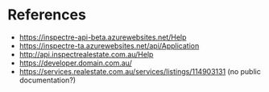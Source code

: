 # References

- https://inspectre-api-beta.azurewebsites.net/Help
- https://inspectre-ta.azurewebsites.net/api/Application
- http://api.inspectrealestate.com.au/Help
- https://developer.domain.com.au/
- https://services.realestate.com.au/services/listings/114903131 (no public documentation?)
